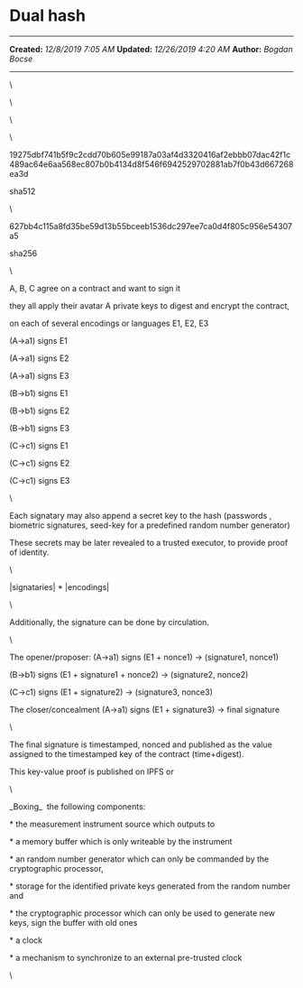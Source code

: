 Dual hash
=========

  -------------- ----------------------
  **Created:**   *12/8/2019 7:05 AM*
  **Updated:**   *12/26/2019 4:20 AM*
  **Author:**    *Bogdan Bocse*
  -------------- ----------------------

\

\

\

\

19275dbf741b5f9c2cdd70b605e99187a03af4d3320416af2ebbb07dac42f1c489ac64e6aa568ec807b0b4134d8f546f6942529702881ab7f0b43d667268ea3d

sha512

\

627bb4c115a8fd35be59d13b55bceeb1536dc297ee7ca0d4f805c956e54307a5

sha256

\

A, B, C agree on a contract and want to sign it

they all apply their avatar A private keys to digest and encrypt the
contract,

on each of several encodings or languages E1, E2, E3

(A-\>a1) signs E1

(A-\>a1) signs E2

(A-\>a1) signs E3

(B-\>b1) signs E1

(B-\>b1) signs E2

(B-\>b1) signs E3

(C-\>c1) signs E1

(C-\>c1) signs E2

(C-\>c1) signs E3

\

Each signatary may also append a secret key to the hash (passwords ,
biometric signatures, seed-key for a predefined random number generator)

These secrets may be later revealed to a trusted executor, to provide
proof of identity.

\

\|signataries\| \* \|encodings\|

\

Additionally, the signature can be done by circulation.

\

The opener/proposer: (A-\>a1) signs (E1 + nonce1) -\> (signature1,
nonce1)

(B-\>b1) signs (E1 + signature1 + nonce2) -\> (signature2, nonce2)

(C-\>c1) signs (E1 + signature2) -\> (signature3, nonce3)

The closer/concealment (A-\>a1) signs (E1 + signature3) -\> final
signature

\

The final signature is timestamped, nonced and published as the value
assigned to the timestamped key of the contract (time+digest).

This key-value proof is published on IPFS or

\

\_Boxing\_  the following components:

\* the measurement instrument source which outputs to

\* a memory buffer which is only writeable by the instrument

\* an random number generator which can only be commanded by the
cryptographic processor,

\* storage for the identified private keys generated from the random
number and

\* the cryptographic processor which can only be used to generate new
keys, sign the buffer with old ones

\* a clock

\* a mechanism to synchronize to an external pre-trusted clock

\

 
